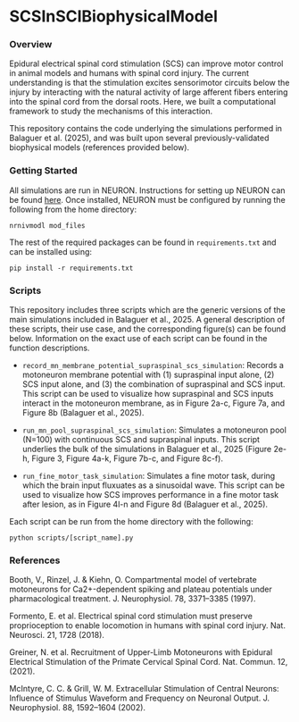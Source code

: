 # SCSInSCIBiophysicalModel

### Overview 

Epidural electrical spinal cord stimulation (SCS) can improve motor control in animal models and humans with spinal cord injury. The current understanding is that the stimulation excites sensorimotor circuits below the injury by interacting with the natural activity of large afferent fibers entering into the spinal cord from the dorsal roots. Here, we built a computational framework to study the mechanisms of this interaction.

This repository contains the code underlying the simulations performed in Balaguer et al. (2025), and was built upon several previously-validated biophysical models (references provided below).

### Getting Started 

All simulations are run in NEURON. Instructions for setting up NEURON can be found [here](https://www.neuron.yale.edu/neuron/download). Once installed, NEURON must be configured by running the following from the home directory: 

```nrnivmodl mod_files```

The rest of the required packages can be found in `requirements.txt` and can be installed using:

```pip install -r requirements.txt``` 

### Scripts

This repository includes three scripts which are the generic versions of the main simulations included in Balaguer et al., 2025. A general description of these scripts, their use case, and the corresponding figure(s) can be found below. Information on the exact use of each script can be found in the function descriptions. 

- `record_mn_membrane_potential_supraspinal_scs_simulation`: 
Records a motoneuron membrane potential with (1) supraspinal input alone, (2) SCS input alone, and (3) the combination of supraspinal and SCS input. This script can be used to visualize how supraspinal and SCS inputs interact in the motoneuron membrane, as in Figure 2a-c, Figure 7a, and Figure 8b (Balaguer et al., 2025).

- `run_mn_pool_supraspinal_scs_simulation`: Simulates a motoneuron pool (N=100) with continuous SCS and supraspinal inputs. This script underlies the bulk of the simulations in Balaguer et al., 2025 (Figure 2e-h, Figure 3, Figure 4a-k, Figure 7b-c, and Figure 8c-f).

- `run_fine_motor_task_simulation`: Simulates a fine motor task, during which the brain input fluxuates as a sinusoidal wave. This script can be used to visualize how SCS improves performance in a fine motor task after lesion, as in Figure 4l-n and Figure 8d (Balaguer et al., 2025).

Each script can be run from the home directory with the following: 

```python scripts/[script_name].py```

### References 

Booth, V., Rinzel, J. & Kiehn, O. Compartmental model of vertebrate motoneurons for Ca2+-dependent spiking and plateau potentials under pharmacological treatment. J. Neurophysiol. 78, 3371–3385 (1997).

Formento, E. et al. Electrical spinal cord stimulation must preserve proprioception to enable locomotion in humans with spinal cord injury. Nat. Neurosci. 21, 1728 (2018).

Greiner, N. et al. Recruitment of Upper-Limb Motoneurons with Epidural Electrical Stimulation of the Primate Cervical Spinal Cord. Nat. Commun. 12, (2021).

McIntyre, C. C. & Grill, W. M. Extracellular Stimulation of Central Neurons: Influence of Stimulus Waveform and Frequency on Neuronal Output. J. Neurophysiol. 88, 1592–1604 (2002).

